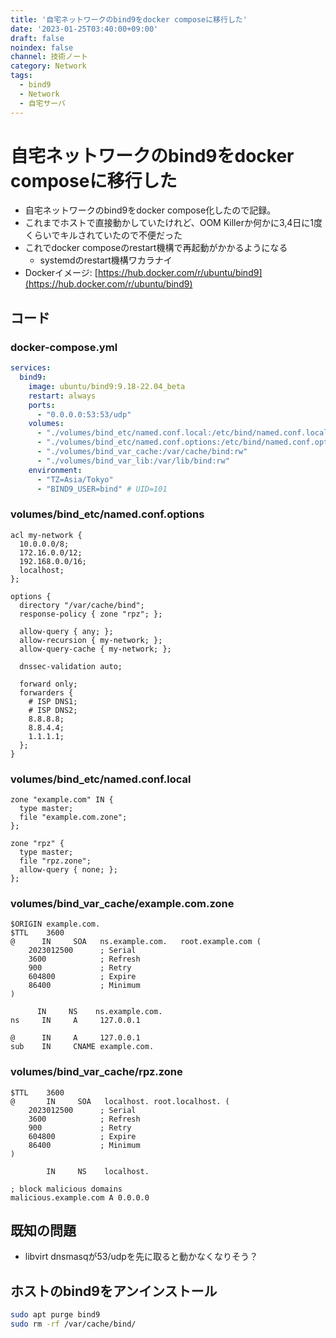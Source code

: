 ```yaml
---
title: '自宅ネットワークのbind9をdocker composeに移行した'
date: '2023-01-25T03:40:00+09:00'
draft: false
noindex: false
channel: 技術ノート
category: Network
tags:
  - bind9
  - Network
  - 自宅サーバ
---
```

# 自宅ネットワークのbind9をdocker composeに移行した

- 自宅ネットワークのbind9をdocker compose化したので記録。
- これまでホストで直接動かしていたけれど、OOM Killerか何かに3,4日に1度くらいでキルされていたので不便だった
- これでdocker composeのrestart機構で再起動がかかるようになる
  - systemdのrestart機構ワカラナイ
- Dockerイメージ: [https://hub.docker.com/r/ubuntu/bind9](https://hub.docker.com/r/ubuntu/bind9)

## コード

### docker-compose.yml

```yaml
services:
  bind9:
    image: ubuntu/bind9:9.18-22.04_beta
    restart: always
    ports:
      - "0.0.0.0:53:53/udp"
    volumes:
      - "./volumes/bind_etc/named.conf.local:/etc/bind/named.conf.local:ro"
      - "./volumes/bind_etc/named.conf.options:/etc/bind/named.conf.options:ro"
      - "./volumes/bind_var_cache:/var/cache/bind:rw"
      - "./volumes/bind_var_lib:/var/lib/bind:rw"
    environment:
      - "TZ=Asia/Tokyo"
      - "BIND9_USER=bind" # UID=101
```

### volumes/bind_etc/named.conf.options

```named
acl my-network {
  10.0.0.0/8;
  172.16.0.0/12;
  192.168.0.0/16;
  localhost;
};

options {
  directory "/var/cache/bind";
  response-policy { zone "rpz"; };

  allow-query { any; };
  allow-recursion { my-network; };
  allow-query-cache { my-network; };

  dnssec-validation auto;

  forward only;
  forwarders {
    # ISP DNS1;
    # ISP DNS2;
    8.8.8.8;
    8.8.4.4;
    1.1.1.1;
  };
}
```

### volumes/bind_etc/named.conf.local

```named
zone "example.com" IN {
  type master;
  file "example.com.zone";
};

zone "rpz" {
  type master;
  file "rpz.zone";
  allow-query { none; };
};
```

### volumes/bind_var_cache/example.com.zone

```zone
$ORIGIN example.com.
$TTL    3600
@      IN     SOA   ns.example.com.   root.example.com (
    2023012500      ; Serial
    3600            ; Refresh
    900             ; Retry
    604800          ; Expire
    86400           ; Minimum
)

      IN     NS    ns.example.com.
ns     IN     A     127.0.0.1

@      IN     A     127.0.0.1
sub    IN     CNAME example.com.
```

### volumes/bind_var_cache/rpz.zone

```zone
$TTL    3600
@       IN     SOA   localhost. root.localhost. (
    2023012500      ; Serial
    3600            ; Refresh
    900             ; Retry
    604800          ; Expire
    86400           ; Minimum
)

        IN     NS    localhost.

; block malicious domains
malicious.example.com A 0.0.0.0
```

## 既知の問題

- libvirt dnsmasqが53/udpを先に取ると動かなくなりそう？

## ホストのbind9をアンインストール

```bash
sudo apt purge bind9
sudo rm -rf /var/cache/bind/
```

